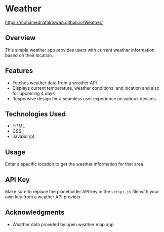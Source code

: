 # Weather
https://mohamednafalriswan.github.io/Weather/

## Overview

This simple weather app provides users with current weather information based on their location.

## Features

- Fetches weather data from a weather API
- Displays current temperature, weather conditions, and location and also for upcoming 4 days
- Responsive design for a seamless user experience on various devices

## Technologies Used

- HTML
- CSS
- JavaScript

## Usage

Enter a specific location to get the weather information for that area.

## API Key

Make sure to replace the placeholder API key in the `script.js` file with your own key from a weather API provider.

## Acknowledgments

- Weather data provided by open weather map app
  
